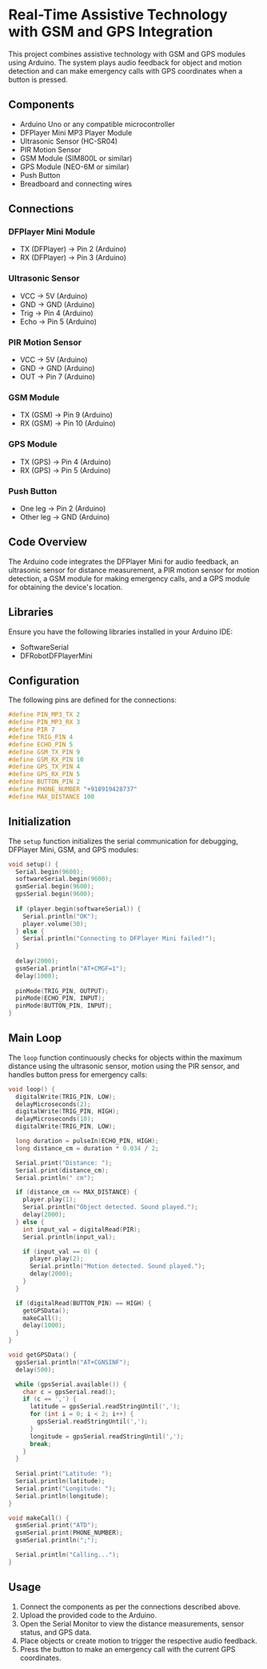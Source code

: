 # Real-Time Assistive Technology with GSM and GPS Integration

This project combines assistive technology with GSM and GPS modules using Arduino. The system plays audio feedback for object and motion detection and can make emergency calls with GPS coordinates when a button is pressed.

## Components

- Arduino Uno or any compatible microcontroller
- DFPlayer Mini MP3 Player Module
- Ultrasonic Sensor (HC-SR04)
- PIR Motion Sensor
- GSM Module (SIM800L or similar)
- GPS Module (NEO-6M or similar)
- Push Button
- Breadboard and connecting wires

## Connections

### DFPlayer Mini Module
- TX (DFPlayer) -> Pin 2 (Arduino)
- RX (DFPlayer) -> Pin 3 (Arduino)

### Ultrasonic Sensor
- VCC -> 5V (Arduino)
- GND -> GND (Arduino)
- Trig -> Pin 4 (Arduino)
- Echo -> Pin 5 (Arduino)

### PIR Motion Sensor
- VCC -> 5V (Arduino)
- GND -> GND (Arduino)
- OUT -> Pin 7 (Arduino)

### GSM Module
- TX (GSM) -> Pin 9 (Arduino)
- RX (GSM) -> Pin 10 (Arduino)

### GPS Module
- TX (GPS) -> Pin 4 (Arduino)
- RX (GPS) -> Pin 5 (Arduino)

### Push Button
- One leg -> Pin 2 (Arduino)
- Other leg -> GND (Arduino)

## Code Overview

The Arduino code integrates the DFPlayer Mini for audio feedback, an ultrasonic sensor for distance measurement, a PIR motion sensor for motion detection, a GSM module for making emergency calls, and a GPS module for obtaining the device's location.

## Libraries

Ensure you have the following libraries installed in your Arduino IDE:

- SoftwareSerial
- DFRobotDFPlayerMini

## Configuration

The following pins are defined for the connections:

```cpp
#define PIN_MP3_TX 2
#define PIN_MP3_RX 3
#define PIR 7
#define TRIG_PIN 4
#define ECHO_PIN 5
#define GSM_TX_PIN 9
#define GSM_RX_PIN 10
#define GPS_TX_PIN 4
#define GPS_RX_PIN 5
#define BUTTON_PIN 2
#define PHONE_NUMBER "+918919428737"
#define MAX_DISTANCE 100
```
## Initialization

The `setup` function initializes the serial communication for debugging, DFPlayer Mini, GSM, and GPS modules:

```cpp
void setup() {
  Serial.begin(9600);
  softwareSerial.begin(9600);
  gsmSerial.begin(9600);
  gpsSerial.begin(9600);
  
  if (player.begin(softwareSerial)) {
    Serial.println("OK");
    player.volume(30);
  } else {
    Serial.println("Connecting to DFPlayer Mini failed!");
  }
  
  delay(2000);
  gsmSerial.println("AT+CMGF=1");
  delay(1000);
  
  pinMode(TRIG_PIN, OUTPUT);
  pinMode(ECHO_PIN, INPUT);
  pinMode(BUTTON_PIN, INPUT);
}
```
## Main Loop

The `loop` function continuously checks for objects within the maximum distance using the ultrasonic sensor, motion using the PIR sensor, and handles button press for emergency calls:

```cpp
void loop() {
  digitalWrite(TRIG_PIN, LOW);
  delayMicroseconds(2);
  digitalWrite(TRIG_PIN, HIGH);
  delayMicroseconds(10);
  digitalWrite(TRIG_PIN, LOW);

  long duration = pulseIn(ECHO_PIN, HIGH);
  long distance_cm = duration * 0.034 / 2;

  Serial.print("Distance: ");
  Serial.print(distance_cm);
  Serial.println(" cm");

  if (distance_cm <= MAX_DISTANCE) {
    player.play(1);
    Serial.println("Object detected. Sound played.");
    delay(2000);
  } else {
    int input_val = digitalRead(PIR);
    Serial.println(input_val);

    if (input_val == 0) {
      player.play(2);
      Serial.println("Motion detected. Sound played.");
      delay(2000);
    }
  }

  if (digitalRead(BUTTON_PIN) == HIGH) {
    getGPSData();
    makeCall();
    delay(1000);
  }
}

void getGPSData() {
  gpsSerial.println("AT+CGNSINF");
  delay(500);

  while (gpsSerial.available()) {
    char c = gpsSerial.read();
    if (c == ',') {
      latitude = gpsSerial.readStringUntil(',');
      for (int i = 0; i < 2; i++) {
        gpsSerial.readStringUntil(',');
      }
      longitude = gpsSerial.readStringUntil(',');
      break;
    }
  }
  
  Serial.print("Latitude: ");
  Serial.println(latitude);
  Serial.print("Longitude: ");
  Serial.println(longitude);
}

void makeCall() {
  gsmSerial.print("ATD");
  gsmSerial.print(PHONE_NUMBER);
  gsmSerial.println(";");

  Serial.println("Calling...");
}
```

## Usage

1. Connect the components as per the connections described above.
2. Upload the provided code to the Arduino.
3. Open the Serial Monitor to view the distance measurements, sensor status, and GPS data.
4. Place objects or create motion to trigger the respective audio feedback.
5. Press the button to make an emergency call with the current GPS coordinates.
